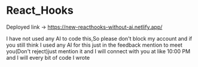 # React_Hooks
Deployed link -> https://new-reacthooks-without-ai.netlify.app/

I have not used any AI to code this,So please don't block my account and if you still think I used any AI for this just in the feedback
mention to meet you(Don't reject)just mention it and I will connect with you at like 10:00 PM and I will every bit of code I wrote
